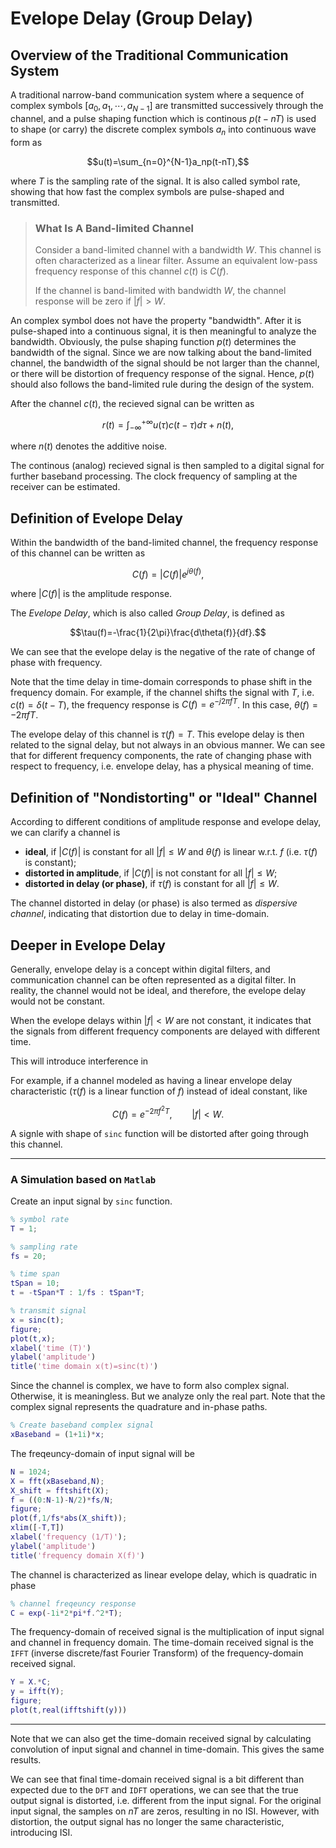 # Evelope Delay (Group Delay)

## Overview of the Traditional Communication System

A traditional narrow-band communication system where a sequence of complex symbols $[a_0,a_1,\cdots,a_{N-1}]$ are transmitted successively through the channel, and a pulse shaping function which is continous $p(t-nT)$ is used to shape (or carry) the discrete complex symbols $a_n$ into continuous wave form as

$$u(t)=\sum_{n=0}^{N-1}a_np(t-nT),$$

where $T$ is the sampling rate of the signal. It is also called symbol rate, showing that how fast the complex symbols are pulse-shaped and transmitted.

> ### What Is A Band-limited Channel
> 
> Consider a band-limited channel with a bandwidth $W$. This channel is often characterized as a linear filter. Assume an equivalent low-pass frequency response of this channel $c(t)$ is $C(f)$.
> 
> If the channel is band-limited with bandwidth $W$, the channel response will be zero if $|f|>W$.

An complex symbol does not have the property "bandwidth". After it is pulse-shaped into a continuous signal, it is then meaningful to analyze the bandwidth. Obviously, the pulse shaping function $p(t)$ determines the bandwidth of the signal. Since we are now talking about the band-limited channel, the bandwidth of the signal should be not larger than the channel, or there will be distortion of frequency response of the signal. Hence, $p(t)$ should also follows the band-limited rule during the design of the system.

After the channel $c(t)$, the recieved signal can be written as

$$r(t)=\int_{-\infty}^{+\infty}u(\tau)c(t-\tau)d\tau+n(t),$$

where $n(t)$ denotes the additive noise.

The continous (analog) recieved signal is then sampled to a digital signal for further baseband processing. The clock frequency of sampling at the receiver can be estimated.

## Definition of Evelope Delay

Within the bandwidth of the band-limited channel, the frequency response of this channel can be written as

$$C(f)=|C(f)|e^{j\theta(f)},$$

where $|C(f)|$ is the amplitude response.

The *Evelope Delay*, which is also called *Group Delay*, is defined as

$$\tau(f)=-\frac{1}{2\pi}\frac{d\theta(f)}{df}.$$

We can see that the evelope delay is the negative of the rate of change of phase with frequency.

Note that the time delay in time-domain corresponds to phase shift in the frequency domain. For example, if the channel shifts the signal with $T$, i.e. $c(t)=\delta(t-T)$, the frequency response is $C(f)=e^{-j2\pi fT}$. In this case, $\theta(f)=-2\pi fT$.

The evelope delay of this channel is $\tau(f)=T$. This evelope delay is then related to the signal delay, but not always in an obvious manner. We can see that for different frequency components, the rate of changing phase with respect to frequency, i.e. envelope delay, has a physical meaning of time.

## Definition of "Nondistorting" or "Ideal" Channel

According to different conditions of amplitude response and evelope delay, we can clarify a channel is

- **ideal**, if $|C(f)|$ is constant for all $|f|\leq W$ and $\theta(f)$ is linear w.r.t. $f$ (i.e. $\tau(f)$ is constant);
- **distorted in amplitude**, if $|C(f)|$ is not constant for all $|f|\leq W$;
- **distorted in delay (or phase)**, if $\tau(f)$ is constant for all $|f|\leq W$.

The channel distorted in delay (or phase) is also termed as *dispersive channel*, indicating that distortion due to delay in time-domain.

## Deeper in Evelope Delay

Generally, envelope delay is a concept within digital filters, and communication channel can be often represented as a digital filter. In reality, the channel would not be ideal, and therefore, the evelope delay would not be constant.

When the evelope delays within $|f|<W$ are not constant, it indicates that the signals from different frequency components are delayed with different time.

This will introduce interference in 

For example, if a channel modeled as having a linear envelope delay characteristic ($\tau(f)$ is a linear function of $f$) instead of ideal constant, like

$$C(f)=e^{-2\pi f^2T},\qquad |f|<W.$$

A signle with shape of `sinc` function will be distorted after going through this channel.

---

### A Simulation based on `Matlab`

Create an input signal by `sinc` function.

```matlab
% symbol rate
T = 1;

% sampling rate
fs = 20;

% time span
tSpan = 10;
t = -tSpan*T : 1/fs : tSpan*T;

% transmit signal
x = sinc(t);
figure;
plot(t,x);
xlabel('time (T)')
ylabel('amplitude')
title('time domain x(t)=sinc(t)')
```

Since the channel is complex, we have to form also complex signal. Otherwise, it is meaningless. But we analyze only the real part. Note that the complex signal represents the quadrature and in-phase paths.

```matlab
% Create baseband complex signal
xBaseband = (1+1i)*x;
```

The freqeuncy-domain of input signal will be

```matlab
N = 1024;
X = fft(xBaseband,N);
X_shift = fftshift(X);
f = ((0:N-1)-N/2)*fs/N;
figure;
plot(f,1/fs*abs(X_shift));
xlim([-T,T])
xlabel('frequency (1/T)');
ylabel('amplitude')
title('frequency domain X(f)')
```

The channel is characterized as linear evelope delay, which is quadratic in phase

```matlab
% channel freqeuncy response
C = exp(-1i*2*pi*f.^2*T);
```

The frequency-domain of received signal is the multiplication of input signal and channel in frequency domain. The time-domain received signal is the `IFFT` (inverse discrete/fast Fourier Transform) of the frequency-domain received signal.

```matlab
Y = X.*C;
y = ifft(Y);
figure;
plot(t,real(ifftshift(y)))
```

---

Note that we can also get the time-domain received signal by calculating convolution of input signal and channel in time-domain. This gives the same results.

We can see that final time-domain received signal is a bit different than expected due to the `DFT` and `IDFT` operations, we can see that the true output signal is distorted, i.e. different from the input signal. For the original input signal, the samples on $nT$ are zeros, resulting in no ISI. However, with distortion, the output signal has no longer the same characteristic, introducing ISI.
